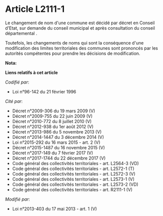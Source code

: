 # Article L2111-1

Le changement de nom d'une commune est décidé par décret en Conseil d'Etat, sur demande du conseil municipal et après
consultation du conseil départemental . 

Toutefois, les changements de noms qui sont la conséquence d'une modification des limites territoriales des communes sont
prononcés par les autorités compétentes pour prendre les décisions de modification.

**Nota:**



**Liens relatifs à cet article**

_Codifié par_:

  - Loi n°96-142 du 21 février 1996

_Cité par_:

  - Décret n°2009-306 du 19 mars 2009 (V)
  - Décret n°2009-755 du 22 juin 2009 (V)
  - Décret n°2010-772 du 8 juillet 2010 (V)
  - Décret n°2012-938 du 1er août 2012 (V)
  - Décret n°2013-986 du 5 novembre 2013 (V)
  - Décret n°2014-1447 du 3 décembre 2014 (V)
  - Loi n°2015-292 du 16 mars 2015 - art. 2 (V)
  - Décret n°2015-1487 du 16 novembre 2015 (V)
  - Décret n°2017-149 du 7 février 2017 (V)
  - Décret n°2017-1744 du 22 décembre 2017 (V)
  - Code général des collectivités territoriales - art. L2564-3 (VD)
  - Code général des collectivités territoriales - art. L2572-1 (T)
  - Code général des collectivités territoriales - art. L2572-3 (V)
  - Code général des collectivités territoriales - art. L2573-1 (V)
  - Code général des collectivités territoriales - art. L2573-2 (VD)
  - Code général des collectivités territoriales - art. R2111-1 (V)

_Modifié par_:

  - Loi n°2013-403 du 17 mai 2013 - art. 1 (V)
